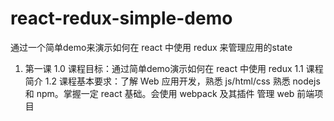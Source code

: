 # react-redux-simple-demo
通过一个简单demo来演示如何在 react 中使用 redux 来管理应用的state

1. 第一课
1.0 课程目标：通过简单demo演示如何在 react 中使用 redux
1.1 课程简介
1.2 课程基本要求：了解 Web 应用开发，熟悉 js/html/css
    熟悉 nodejs 和 npm。掌握一定 react 基础。会使用 webpack 及其插件
    管理 web 前端项目
    

